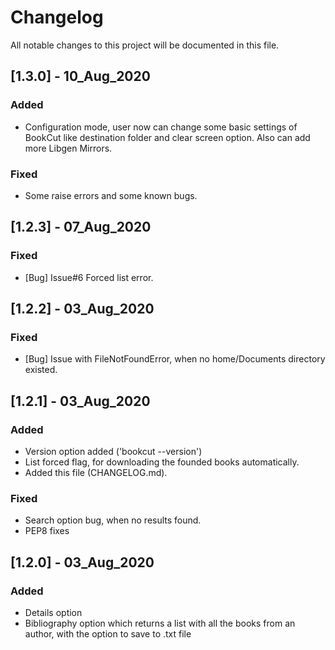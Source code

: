 ﻿# Changelog
All notable changes to this project will be documented in this file.

## [1.3.0] - 10_Aug_2020

### Added
- Configuration mode, user now can change some basic settings of BookCut like
destination folder and clear screen option. Also can add more Libgen Mirrors.

### Fixed
- Some raise errors and some known bugs.

## [1.2.3] - 07_Aug_2020

### Fixed
- [Bug] Issue#6 Forced list error.


## [1.2.2] - 03_Aug_2020

### Fixed
- [Bug] Issue with FileNotFoundError, when no home/Documents directory existed.


## [1.2.1] - 03_Aug_2020

### Added
- Version option added ('bookcut --version')
- List forced flag, for downloading the founded books automatically.
- Added this file (CHANGELOG.md).

### Fixed
- Search option bug, when no results found.
- PEP8 fixes

## [1.2.0] - 03_Aug_2020
### Added
- Details option
- Bibliography option which returns a list with all the books from an author, with the option to save to .txt file
